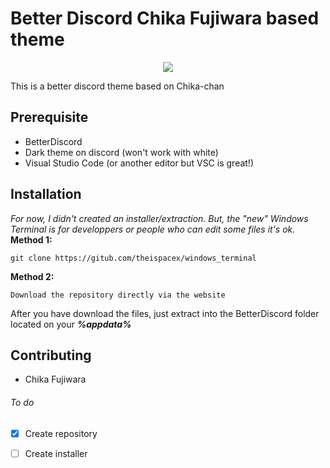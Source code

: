 # Better Discord Chika Fujiwara based theme
<p align="center">  <img src="https://media1.tenor.com/images/b924e35dc0eba4e34318e86481db69eb/tenor.gif?itemid=13410604">
</p>
This is a better discord theme based on Chika-chan

## Prerequisite

 - BetterDiscord
 - Dark theme on discord (won't work with white)
 - Visual Studio Code (or another editor but VSC is great!)

## Installation

_For now, I didn't created an installer/extraction. But, the "new" Windows Terminal is for developpers or people who can edit some files it's ok._
**Method 1:** 
 ```
git clone https://gitub.com/theispacex/windows_terminal
```
**Method 2:** 

```
Download the repository directly via the website
```
After you have download the files, just extract into the BetterDiscord folder located on your ***%appdata%***


## Contributing
-   Chika Fujiwara

###### To do
 - [x] Create repository
 - [ ] Create installer

